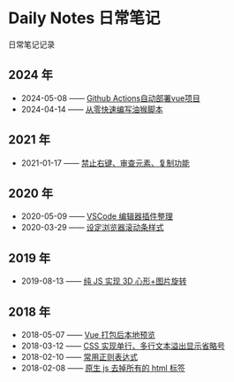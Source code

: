 # Daily Notes 日常笔记

日常笔记记录

## 2024 年

- 2024-05-08 —— [Github Actions自动部署vue项目](./2024/002.md)
- 2024-04-14 —— [从零快速编写油猴脚本](./2024/001.md)

## 2021 年

- 2021-01-17 —— [禁止右键、审查元素、复制功能](./2021/001.md)

## 2020 年

- 2020-05-09 —— [VSCode 编辑器插件整理](./2020/002.md)
- 2020-03-29 —— [设定浏览器滚动条样式](./2020/001.md)

## 2019 年

- 2019-08-13 —— [纯 JS 实现 3D 心形+图片旋转](./2019/001.md)

## 2018 年

- 2018-05-07 —— [Vue 打包后本地预览](./2018/004.md)
- 2018-03-12 —— [CSS 实现单行、多行文本溢出显示省略号](./2018/003.md)
- 2018-02-10 —— [常用正则表达式](./2018/002.md)
- 2018-02-08 —— [原生 js 去掉所有的 html 标签](./2018/001.md)
